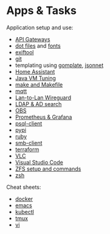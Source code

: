 # Apps & Tasks

Application setup and use:

* [API Gateways](api-gateways.html)
* [dot files](dot-files) and [fonts](fonts.html)
* [exiftool](cli-exiftool.html)
* [git](git/)
* templating using [gomplate](gomplate.html), [jsonnet](jsonnet/)
* [Home Assistant](home-assistant/)
* [Java VM Tuning](java-vm.html)
* [make and Makefile](make/)
* [mqtt](mqtt.html)
* [Lan-to-Lan Wireguard](wireguard.html)
* [LDAP & AD search](cli-ldap.html)
* [OBS](obs.html)
* [Prometheus & Grafana](prometheus-grafana.html)
* [psql-client](psql-client.html)
* [pypi](pypi.html)
* [ruby](ruby.html)
* [smb-client](smb-client.html)
* [terraform](terraform.html)
* [VLC](vlc.html)
* [Visual Studio Code](vscode/)
* [ZFS setup and commands](zfs/)
* [zsh](zsh/)

Cheat sheets:

* [docker](docker.html)
* [emacs](emacs.html)
* [kubectl](kubectl.html)
* [tmux](tmux.html)
* [vi](vi.html)
